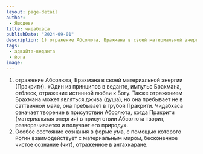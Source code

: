 ```yaml
---
layout: page-detail
author:
 - Яшодеви
title: чидабхаса
publishDate: "2024-09-01"
description: 1) отражение Абсолюта, Брахмана в своей материальной энергии (Пракрити).
tags:
 - адвайта-веданта
 - йога
image: 
---
```


1) отражение Абсолюта, Брахмана в своей материальной энергии (Пракрити).
 «Один из принципов в веданте, импульс Брахмана, отблеск, отражение истинной любви к Богу. Также отражением Брахмана может являться джива (душа), но она пребывает не в саттвичной майе, она пребывает в грубой Пракрити. Чидабхаса означает творение в присутствии Абсолюта, когда Пракрити (материальная энергия) в присутствии Абсолюта творит, разворачивается и получает его природу».
2) Особое состояние сознания в форме ума, с помощью которого йогин взаимодействует с материальным миром, бесконечное чистое сознание (чит), отраженное в антахкаране.

